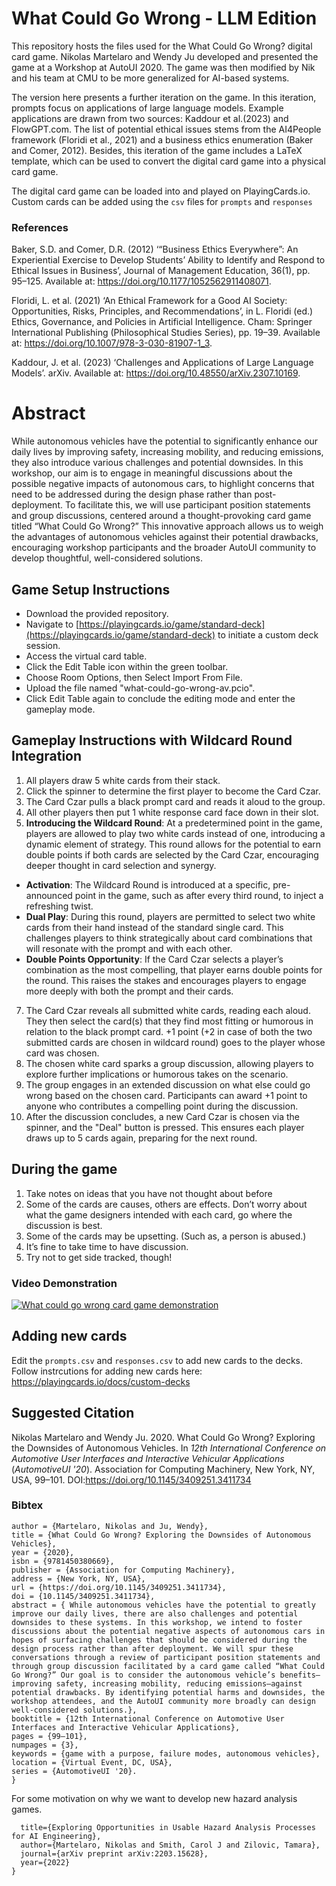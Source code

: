 # What Could Go Wrong - LLM Edition

This repository hosts the files used for the What Could Go Wrong? digital card game. Nikolas Martelaro and Wendy Ju developed and presented the game at a Workshop at AutoUI 2020. The game was then modified by Nik and his team at CMU to be more generalized for AI-based systems.

The version here presents a further iteration on the game. In this iteration, prompts focus on applications of large language models. Example applications are drawn from two sources: Kaddour et al.(2023) and FlowGPT.com. The list of potential ethical issues stems from the AI4People framework (Floridi et al., 2021) and a business ethics enumeration (Baker and Comer, 2012). Besides, this iteration of the game includes a LaTeX template, which can be used to convert the digital card game into a physical card game. 

The digital card game can be loaded into and played on PlayingCards.io. Custom cards can be added using the `csv` files for `prompts` and `responses`

### References
Baker, S.D. and Comer, D.R. (2012) ‘“Business Ethics Everywhere”: An Experiential Exercise to Develop Students’ Ability to Identify and Respond to Ethical Issues in Business’, Journal of Management Education, 36(1), pp. 95–125. Available at: https://doi.org/10.1177/1052562911408071.

Floridi, L. et al. (2021) ‘An Ethical Framework for a Good AI Society: Opportunities, Risks, Principles, and Recommendations’, in L. Floridi (ed.) Ethics, Governance, and Policies in Artificial Intelligence. Cham: Springer International Publishing (Philosophical Studies Series), pp. 19–39. Available at: https://doi.org/10.1007/978-3-030-81907-1_3.

Kaddour, J. et al. (2023) ‘Challenges and Applications of Large Language Models’. arXiv. Available at: https://doi.org/10.48550/arXiv.2307.10169.


# Abstract

While autonomous vehicles have the potential to significantly enhance our daily lives by improving safety, increasing mobility, and reducing emissions, they also introduce various challenges and potential downsides. In this workshop, our aim is to engage in meaningful discussions about the possible negative impacts of autonomous cars, to highlight concerns that need to be addressed during the design phase rather than post-deployment. To facilitate this, we will use participant position statements and group discussions, centered around a thought-provoking card game titled “What Could Go Wrong?” This innovative approach allows us to weigh the advantages of autonomous vehicles against their potential drawbacks, encouraging workshop participants and the broader AutoUI community to develop thoughtful, well-considered solutions.

## Game Setup Instructions

- Download the provided repository.
- Navigate to [https://playingcards.io/game/standard-deck](https://playingcards.io/game/standard-deck) to initiate a custom deck session.
- Access the virtual card table.
- Click the Edit Table icon within the green toolbar.
- Choose Room Options, then Select Import From File.
- Upload the file named "what-could-go-wrong-av.pcio".
- Click Edit Table again to conclude the editing mode and enter the gameplay mode.

## Gameplay Instructions with Wildcard Round Integration

1. All players draw 5 white cards from their stack.
2. Click the spinner to determine the first player to become the Card Czar.
3. The Card Czar pulls a black prompt card and reads it aloud to the group.
4. All other players then put 1 white response card face down in their slot.
5. **Introducing the Wildcard Round**: At a predetermined point in the game, players are allowed to play two white cards instead of one, introducing a dynamic element of strategy. This round allows for the potential to earn double points if both cards are selected by the Card Czar, encouraging deeper thought in card selection and synergy.
   
- **Activation**: The Wildcard Round is introduced at a specific, pre-announced point in the game, such as after every third round, to inject a refreshing twist.
- **Dual Play**: During this round, players are permitted to select two white cards from their hand instead of the standard single card. This challenges players to think strategically about card combinations that will resonate with the prompt and with each other.
- **Double Points Opportunity**: If the Card Czar selects a player’s combination as the most compelling, that player earns double points for the round. This raises the stakes and encourages players to engage more deeply with both the prompt and their cards.
  
7. The Card Czar reveals all submitted white cards, reading each aloud. They then select the card(s) that they find most fitting or humorous in relation to the black prompt card. +1 point (+2 in case of both the two submitted cards are chosen in wildcard round) goes to the player whose card was chosen.
8. The chosen white card sparks a group discussion, allowing players to explore further implications or humorous takes on the scenario.
9. The group engages in an extended discussion on what else could go wrong based on the chosen card. Participants can award +1 point to anyone who contributes a compelling point during the discussion.
10. After the discussion concludes, a new Card Czar is chosen via the spinner, and the "Deal" button is pressed. This ensures each player draws up to 5 cards again, preparing for the next round.


## During the game
1. Take notes on ideas that you have not thought about before
2. Some of the cards are causes, others are effects. Don’t worry about what the game designers intended with each card, go where the discussion is best.
3. Some of the cards may be upsetting. (Such as, a person is abused.)
4. It’s fine to take time to have discussion.
5. Try not to get side tracked, though!

### Video Demonstration
[![What could go wrong card game demonstration](https://img.youtube.com/vi/DlqgWnhEqoc/0.jpg)](https://youtu.be/DlqgWnhEqoc)

## Adding new cards
Edit the `prompts.csv` and `responses.csv` to add new cards to the decks. Follow instrcutions for adding new cards here: https://playingcards.io/docs/custom-decks

## Suggested Citation
Nikolas Martelaro and Wendy Ju. 2020. What Could Go Wrong? Exploring the Downsides of Autonomous Vehicles. In *12th International Conference on Automotive User Interfaces and Interactive Vehicular Applications* (*AutomotiveUI '20*). Association for Computing Machinery, New York, NY, USA, 99–101. DOI:https://doi.org/10.1145/3409251.3411734

### Bibtex
```@inproceedings{10.1145/3409251.3411734,  
author = {Martelaro, Nikolas and Ju, Wendy},  
title = {What Could Go Wrong? Exploring the Downsides of Autonomous Vehicles},  
year = {2020},  
isbn = {9781450380669},  
publisher = {Association for Computing Machinery},  
address = {New York, NY, USA},  
url = {https://doi.org/10.1145/3409251.3411734},  
doi = {10.1145/3409251.3411734},  
abstract = { While autonomous vehicles have the potential to greatly improve our daily lives, there are also challenges and potential downsides to these systems. In this workshop, we intend to foster discussions about the potential negative aspects of autonomous cars in hopes of surfacing challenges that should be considered during the design process rather than after deployment. We will spur these conversations through a review of participant position statements and through group discussion facilitated by a card game called “What Could Go Wrong?” Our goal is to consider the autonomous vehicle’s benefits—improving safety, increasing mobility, reducing emissions—against potential drawbacks. By identifying potential harms and downsides, the workshop attendees, and the AutoUI community more broadly can design well-considered solutions.},  
booktitle = {12th International Conference on Automotive User Interfaces and Interactive Vehicular Applications},  
pages = {99–101},  
numpages = {3},  
keywords = {game with a purpose, failure modes, autonomous vehicles},  
location = {Virtual Event, DC, USA},  
series = {AutomotiveUI '20}. 
}
```

For some motivation on why we want to develop new hazard analysis games.

```@article{martelaro2022exploring,
  title={Exploring Opportunities in Usable Hazard Analysis Processes for AI Engineering},
  author={Martelaro, Nikolas and Smith, Carol J and Zilovic, Tamara},
  journal={arXiv preprint arXiv:2203.15628},
  year={2022}
}
```


